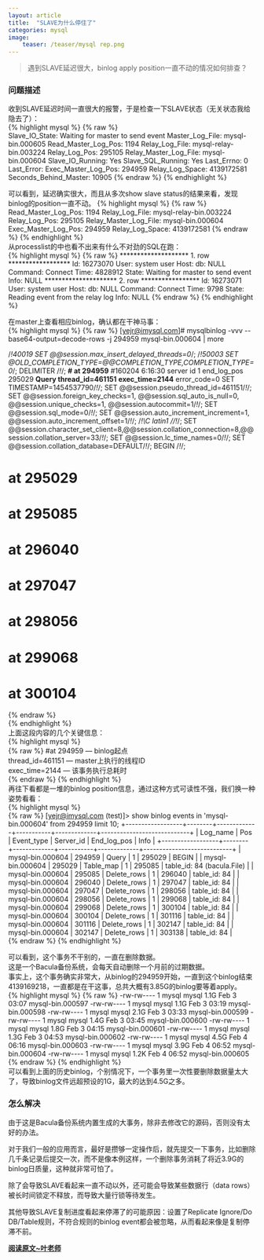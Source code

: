 ```yaml
---
layout: article
title:  "SLAVE为什么停住了"
categories: mysql
image:
    teaser: /teaser/mysql rep.png
---  
```


> 遇到SLAVE延迟很大，binlog apply position一直不动的情况如何排查？  


### 问题描述
收到SLAVE延迟时间一直很大的报警，于是检查一下SLAVE状态（无关状态我给隐去了）：  
{% highlight mysql %}
{% raw %}	
   Slave_IO_State: Waiting for master to send event
         Master_Log_File: mysql-bin.000605
     Read_Master_Log_Pos: 1194
          Relay_Log_File: mysql-relay-bin.003224
           Relay_Log_Pos: 295105
   Relay_Master_Log_File: mysql-bin.000604
        Slave_IO_Running: Yes
       Slave_SQL_Running: Yes
              Last_Errno: 0
              Last_Error: 
     Exec_Master_Log_Pos: 294959
         Relay_Log_Space: 4139172581
   Seconds_Behind_Master: 10905
{% endraw %}
{% endhighlight %}    
 
可以看到，延迟确实很大，而且从多次show slave status的结果来看，发现binlog的position一直不动。
{% highlight mysql %}
{% raw %}
     Read_Master_Log_Pos: 1194
          Relay_Log_File: mysql-relay-bin.003224
           Relay_Log_Pos: 295105
   Relay_Master_Log_File: mysql-bin.000604
     Exec_Master_Log_Pos: 294959
         Relay_Log_Space: 4139172581
{% endraw %}
{% endhighlight %}  
从processlist的中也看不出来有什么不对劲的SQL在跑：  
{% highlight mysql %}
{% raw %}
******************** 1. row ******************
     Id: 16273070
   User: system user
   Host:
     db: NULL
Command: Connect
   Time: 4828912
  State: Waiting for master to send event
   Info: NULL
********************* 2. row *****************
     Id: 16273071
   User: system user
   Host:
     db: NULL
Command: Connect
   Time: 9798
  State: Reading event from the relay log
   Info: NULL 
{% endraw %}
{% endhighlight %}   

在master上查看相应binlog，确认都在干神马事：  
{% highlight mysql %}
{% raw %}
[yejr@imysql.com]# mysqlbinlog -vvv --base64-output=decode-rows -j 294959 mysql-bin.000604 | more

/*!40019 SET @@session.max_insert_delayed_threads=0*/;
/*!50003 SET @OLD_COMPLETION_TYPE=@@COMPLETION_TYPE,COMPLETION_TYPE=0*/;
DELIMITER /*!*/;
**# at 294959**
#160204  6:16:30 server id 1  end_log_pos 295029     **Query    thread_id=461151**    **exec_time=2144**    error_code=0
SET TIMESTAMP=1454537790/*!*/;
SET @@session.pseudo_thread_id=461151/*!*/;
SET @@session.foreign_key_checks=1, @@session.sql_auto_is_null=0, @@session.unique_checks=1, @@session.autocommit=1/*!*/;
SET @@session.sql_mode=0/*!*/;
SET @@session.auto_increment_increment=1, @@session.auto_increment_offset=1/*!*/;
/*!\C latin1 *//*!*/;
SET @@session.character_set_client=8,@@session.collation_connection=8,@@session.collation_server=33/*!*/;
SET @@session.lc_time_names=0/*!*/;
SET @@session.collation_database=DEFAULT/*!*/;
BEGIN
/*!*/;
# at 295029
# at 295085
# at 296040
# at 297047
# at 298056
# at 299068
# at 300104
{% endraw %}  
{% endhighlight %}   
上面这段内容的几个关键信息：        
{% highlight mysql %}  
{% raw %}
#at 294959        — binlog起点    
thread_id=461151  — master上执行的线程ID    
exec_time=2144    — 该事务执行总耗时    
{% endraw %}
{% endhighlight %}     
再往下看都是一堆的binlog position信息，通过这种方式可读性不强，我们换一种姿势看看：  
{% highlight mysql %}  
{% raw %}
[yejr@imysql.com (test)]> show binlog events in 'mysql-bin.000604' from 294959 limit 10;
+------------------+--------+-------------+-----------+-------------+----------------------------+
| Log_name         | Pos    | Event_type  | Server_id | End_log_pos | Info                       |
+------------------+--------+-------------+-----------+-------------+----------------------------+
| mysql-bin.000604 | 294959 | Query       |         1 |      295029 | BEGIN                      |
| mysql-bin.000604 | 295029 | Table_map   |         1 |      295085 | table_id: 84 (bacula.File) |
| mysql-bin.000604 | 295085 | Delete_rows |         1 |      296040 | table_id: 84               |
| mysql-bin.000604 | 296040 | Delete_rows |         1 |      297047 | table_id: 84               |
| mysql-bin.000604 | 297047 | Delete_rows |         1 |      298056 | table_id: 84               |
| mysql-bin.000604 | 298056 | Delete_rows |         1 |      299068 | table_id: 84               |
| mysql-bin.000604 | 299068 | Delete_rows |         1 |      300104 | table_id: 84               |
| mysql-bin.000604 | 300104 | Delete_rows |         1 |      301116 | table_id: 84               |
| mysql-bin.000604 | 301116 | Delete_rows |         1 |      302147 | table_id: 84               |
| mysql-bin.000604 | 302147 | Delete_rows |         1 |      303138 | table_id: 84               |  
{% endraw %}
{% endhighlight %}  

可以看到，这个事务不干别的，一直在删除数据。    
这是一个Bacula备份系统，会每天自动删除一个月前的过期数据。    
事实上，这个事务确实非常大，从binlog的294959开始，一直到这个binlog结束4139169218，一直都是在干这事，总共大概有3.85G的binlog要等着apply。      
{% highlight mysql %}
{% raw %}
-rw-rw---- 1 mysql mysql 1.1G Feb  3 03:07 mysql-bin.000597
-rw-rw---- 1 mysql mysql 1.1G Feb  3 03:19 mysql-bin.000598
-rw-rw---- 1 mysql mysql 2.1G Feb  3 03:33 mysql-bin.000599
-rw-rw---- 1 mysql mysql 1.4G Feb  3 03:45 mysql-bin.000600
-rw-rw---- 1 mysql mysql 1.8G Feb  3 04:15 mysql-bin.000601
-rw-rw---- 1 mysql mysql 1.3G Feb  3 04:53 mysql-bin.000602
-rw-rw---- 1 mysql mysql 4.5G Feb  4 06:16 mysql-bin.000603
-rw-rw---- 1 mysql mysql 3.9G Feb  4 06:52 mysql-bin.000604
-rw-rw---- 1 mysql mysql 1.2K Feb  4 06:52 mysql-bin.000605  
{% endraw %}
{% endhighlight %}  
可以看到上面的历史binlog，个别情况下，一个事务里一次性要删除数据量太大了，导致binlog文件远超预设的1G，最大的达到4.5G之多。    
 
### 怎么解决  
由于这是Bacula备份系统内置生成的大事务，除非去修改它的源码，否则没有太好的办法。    

对于我们一般的应用而言，最好是攒够一定操作后，就先提交一下事务，比如删除几千条记录后提交一次，而不是像本例这样，一个删除事务消耗了将近3.9G的binlog日质量，这种就非常可怕了。    

除了会导致SLAVE看起来一直不动以外，还可能会导致某些数据行（data rows）被长时间锁定不释放，而导致大量行锁等待发生。      

其他导致SLAVE复制进度看起来停滞了的可能原因：设置了Replicate Ignore/Do DB/Table规则，不符合规则的binlog event都会被忽略，从而看起来像是复制停滞不前。     

[**阅读原文~叶老师**](https://mp.weixin.qq.com/s?__biz=MjM5NzAzMTY4NQ==&mid=506446074&idx=3&sn=5bc1eb59d278e545ab5ea836437ea162&scene=19#wechat_redirect)